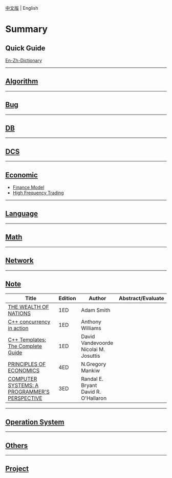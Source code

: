[中文版](README_zh.md) | English

# Summary

## Quick Guide

[En-Zh-Dictionary](en_zh_dictionary.md) 

---

## [Algorithm](ALGO/README.md)

---

## [Bug](BUG/README.md)

---

## [DB](DB/README.md)

---

## [DCS](DCS/README.md)

---

## [Economic](ECONOMIC/README.md)

- [Finance Model](ECONOMIC/finance.md)
- [High Frequency Trading](ECONOMIC/hft.md)

---

## [Language](LANG/README.md)

---

## [Math](MATH/README.md)

---

## [Network](NET/README.md)

---

## [Note](NOTE/README.md)

| Title                                                        | Edition | Author                                   | Abstract/Evaluate |
| ------------------------------------------------------------ | ------- | ---------------------------------------- | ----------------- |
| [THE WEALTH OF NATIONS](NOTE/THE_WEALTH_OF_NATIONS/README.md) | 1ED     | Adam Smith                               |                   |
| [C++ concurrency in action](NOTE/CPP_CONCURRENCY_IN_ACTION/README.md) | 1ED     | Anthony Williams                         |                   |
| [C++ Templates: The Complete Guide](NOTE/CPP_TEMPLATES/README.md) | 1ED     | David Vandevoorde<br>Nicolai M. Josuttis |                   |
| [PRINCIPLES OF ECONOMICS](NOTE/PRINCIPLES_OF_ECONOMICS/README.md) | 4ED     | N.Gregory Mankiw                         |                   |
| [COMPUTER SYSTEMS: A PROGRAMMER'S PERSPECTIVE](NOTE/CSAPP/README.md) | 3ED     | Randal E. Bryant<br>David R. O'Hallaron  |                   |

---

## [Operation System](OS/README.md)

---

## [Others](OTHERS/README.md)

---

## [Project](PROJ/README.md)

